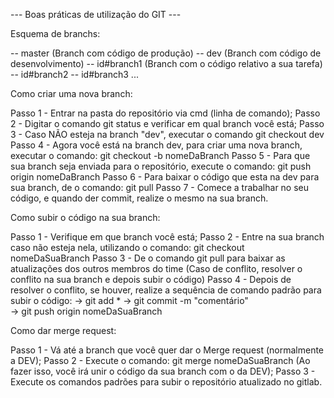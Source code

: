 --- Boas práticas de utilização do GIT --- 

Esquema de branchs:

-- master (Branch com código de produção)
      -- dev (Branch com código de desenvolvimento)
		    -- id#branch1 (Branch com o código relativo a sua tarefa)
		    -- id#branch2
		    -- id#branch3
		    ...

Como criar uma nova branch:

Passo 1 - Entrar na pasta do repositório via cmd (linha de comando);
Passo 2 - Digitar o comando git status e verificar em qual branch você está;
Passo 3 - Caso NÃO esteja na branch "dev", executar o comando git checkout dev
Passo 4 - Agora você está na branch dev, para criar uma nova branch, executar o comando: git checkout -b nomeDaBranch 
Passo 5 - Para que sua branch seja enviada para o repositório, execute o comando: git push origin nomeDaBranch
Passo 6 - Para baixar o código que esta na dev para sua branch, de o comando: git pull
Passo 7 - Comece a trabalhar no seu código, e quando der commit, realize o mesmo na sua branch.

Como subir o código na sua branch:

Passo 1 - Verifique em que branch você está;
Passo 2 - Entre na sua branch caso não esteja nela, utilizando o comando: git checkout nomeDaSuaBranch
Passo 3 - De o comando git pull para baixar as atualizações dos outros membros do time (Caso de conflito, resolver o conflito na sua branch e depois subir o código)
Passo 4 - Depois de resolver o conflito, se houver, realize a sequência de comando padrão para subir o código: 
            -> git add * 
            -> git commit -m "comentário"   
            -> git push origin nomeDaSuaBranch

Como dar merge request: 

Passo 1 - Vá até a branch que você quer dar o Merge request (normalmente a DEV);
Passo 2 - Execute o comando: git merge nomeDaSuaBranch (Ao fazer isso, você irá unir o código da sua branch com o da DEV);
Passo 3 - Execute os comandos padrões para subir o repositório atualizado no gitlab.
